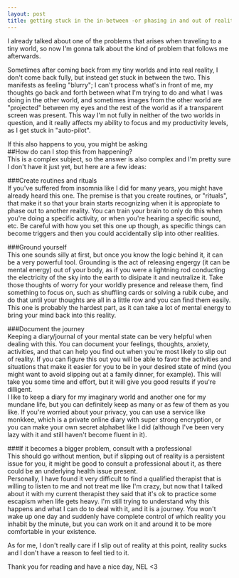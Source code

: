 ```yaml
---
layout: post
title: getting stuck in the in-between -or phasing in and out of reality
---
```


I already talked about one of the problems that arises when traveling to a tiny world, so now I'm gonna talk about the kind of problem that follows me afterwards.

Sometimes after coming back from my tiny worlds and into real reality, I don't come back fully, but instead get stuck in between the two. This manifests as feeling "blurry"; I can't process what's in front of me, my thoughts go back and forth between what I'm trying to do and what I was doing in the other world, and sometimes images from the other world are "projected" between my eyes and the rest of the world as if a transparent screen was present. This way I'm not fully in neither of the two worlds in question, and it really affects my ability to focus and my productivity levels, as I get stuck in "auto-pilot".

If this also happens to you, you might be asking  
##How do can I stop this from happening?  
This is a complex subject, so the answer is also complex and I'm pretty sure I don't have it just yet, but here are a few ideas:

###Create routines and rituals  
If you've suffered from insomnia like I did for many years, you might have already heard this one. The premise is that you create routines, or "rituals", that make it so that your brain starts recognizing when it is appropiate to phase out to another reality. You can train your brain to only do this when you're doing a specific activity, or when you're hearing a specific sound, etc. Be careful with how you set this one up though, as specific things can become triggers and then you could accidentally slip into other realities.

###Ground yourself  
This one sounds silly at first, but once you know the logic behind it, it can be a very powerful tool. Grounding is the act of releasing engergy (it can be mental energy) out of your body, as if you were a lightning rod conducting the electricity of the sky into the earth to disipate it and neutralize it. Take those thoughts of worry for your worldly presence and release them, find something to focus on, such as shuffling cards or solving a rubik cube, and do that until your thoughts are all in a little row and you can find them easily. This one is probably the hardest part, as it can take a lot of mental energy to bring your mind back into this reality.

###Document the journey  
Keeping a diary/journal of your mental state can be very helpful when dealing with this. You can document your feelings, thoughts, anxiety, activities, and that can help you find out when you're most likely to slip out of reality. If you can figure this out you will be able to favor the activities and situations that make it easier for you to be in your desired state of mind (you might want to avoid slipping out at a family dinner, for example). This will take you some time and effort, but it will give you good results if you're dilligent.  
I like to keep a diary for my imaginary world and another one for my mundane life, but you can definitely keep as many or as few of them as you like. If you're worried about your privacy, you can use a service like monkkee, which is a private online diary with super strong encryption, or you can make your own secret alphabet like I did (although I've been very lazy with it and still haven't become fluent in it).

###If it becomes a bigger problem, consult with a professional  
This should go without mention, but if slipping out of reality is a persistent issue for you, it might be good to consult a professional about it, as there could be an underlying health issue present.  
Personally, I have found it very difficult to find a qualified therapist that is willing to listen to me and not treat me like I'm crazy, but now that I talked about it with my current therapist they said that it's ok to practice some escapism when life gets heavy. I'm still trying to understand why this happens and what I can do to deal with it, and it is a journey. You won't wake up one day and suddenly have complete control of which reality you inhabit by the minute, but you can work on it and around it to be more comfortable in your existence.

As for me, I don't really care if I slip out of reality at this point, reality sucks and I don't have a reason to feel tied to it.

Thank you for reading and have a nice day, NEL <3